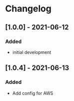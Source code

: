 # Changelog


## [1.0.0] - 2021-06-12
### Added
- initial development

## [1.0.4] - 2021-06-13
### Added
- Add config for AWS
